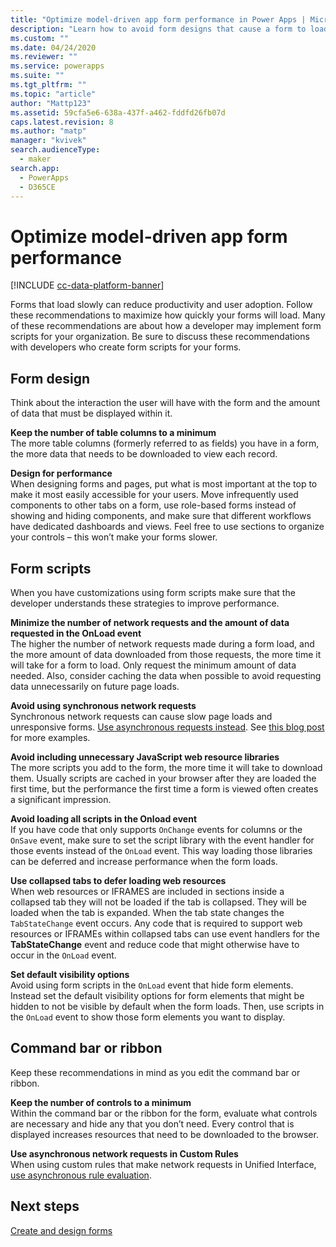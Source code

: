 ```yaml
---
title: "Optimize model-driven app form performance in Power Apps | MicrosoftDocs"
description: "Learn how to avoid form designs that cause a form to load slowly"
ms.custom: ""
ms.date: 04/24/2020
ms.reviewer: ""
ms.service: powerapps
ms.suite: ""
ms.tgt_pltfrm: ""
ms.topic: "article"
author: "Mattp123"
ms.assetid: 59cfa5e6-638a-437f-a462-fddfd26fb07d
caps.latest.revision: 8
ms.author: "matp"
manager: "kvivek"
search.audienceType: 
  - maker
search.app: 
  - PowerApps
  - D365CE
---
```

# Optimize model-driven app form performance

[!INCLUDE [cc-data-platform-banner](../../includes/cc-data-platform-banner.md)]

Forms that load slowly can reduce productivity and user adoption. Follow these recommendations to maximize how quickly your forms will load. Many of these recommendations are about how a developer may implement form scripts for your organization. Be sure to discuss these recommendations with developers who create form scripts for your forms.  
  
<a name="BKMK_FormDesign"></a>   
## Form design  
 Think about the interaction the user will have with the form and the amount of data that must be displayed within it.  
  
 **Keep the number of table columns to a minimum**  
 The more table columns (formerly referred to as fields) you have in a form, the more data that needs to be downloaded to view each record.
 
 **Design for performance**  
 When designing forms and pages, put what is most important at the top to make it most easily accessible for your users. Move infrequently used components to other tabs on a form, use role-based forms instead of showing and hiding components, and make sure that different workflows have dedicated dashboards and views. Feel free to use sections to organize your controls – this won’t make your forms slower.
 
<a name="BKMK_FormScripts"></a>   
## Form scripts  
 When you have customizations using form scripts make sure that the developer understands these strategies to improve performance. 
 
**Minimize the number of network requests and the amount of data requested in the OnLoad event**  
The higher the number of network requests made during a form load, and the more amount of data downloaded from those requests, the more time it will take for a form to load. Only request the minimum amount of data needed. Also, consider caching the data when possible to avoid requesting data unnecessarily on future page loads.
  
**Avoid using synchronous network requests**  
Synchronous network requests can cause slow page loads and unresponsive forms. [Use asynchronous requests instead](https://docs.microsoft.com/powerapps/developer/model-driven-apps/best-practices/business-logic/interact-http-https-resources-asynchronously). See [this blog post](https://powerapps.microsoft.com/en-us/blog/turbocharge-your-model-driven-apps-by-transitioning-away-from-synchronous-requests/) for more examples.
  
**Avoid including unnecessary JavaScript web resource libraries**  
The more scripts you add to the form, the more time it will take to download them. Usually scripts are cached in your browser after they are loaded the first time, but the performance the first time a form is viewed often creates a significant impression.  
  
**Avoid loading all scripts in the Onload event**  
If you have code that only supports `OnChange` events for columns or the `OnSave` event, make sure to set the script library with the event handler for those events instead of the `OnLoad` event. This way loading those libraries can be deferred and increase performance when the form loads.  
  
 **Use collapsed tabs to defer loading web resources**  
 When web resources or IFRAMES are included in sections inside a collapsed tab they will not be loaded if the tab is collapsed. They will be loaded when the tab is expanded. When the tab state changes the `TabStateChange` event occurs. Any code that is required to support web resources or IFRAMEs within collapsed tabs can use event handlers for the **TabStateChange** event and reduce code that might otherwise have to occur in the `OnLoad` event.  
  
**Set default visibility options**  
Avoid using form scripts in the `OnLoad` event that hide form elements. Instead set the default visibility options for form elements that might be hidden to not be visible by default when the form loads. Then, use scripts in the `OnLoad` event to show those form elements you want to display.  
  
<a name="BKMK_CommandBar"></a>   
## Command bar or ribbon  
 Keep these recommendations in mind as you edit the command bar or ribbon.  
  
 **Keep the number of controls to a minimum**  
 Within the command bar or the ribbon for the form, evaluate what controls are necessary and hide any that you don’t need. Every control that is displayed increases resources that need to be downloaded to the browser.
 
 **Use asynchronous network requests in Custom Rules**  
 When using custom rules that make network requests in Unified Interface, [use asynchronous rule evaluation](https://docs.microsoft.com/powerapps/developer/model-driven-apps/define-ribbon-enable-rules#custom-rule).
  
## Next steps  
 [Create and design forms](create-design-forms.md)    
    
 
